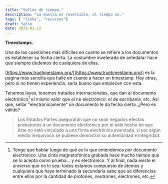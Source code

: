 ```yaml
---
title: "Sellos de tiempo."
description: "La música es reversible, el tiempo no."
tags: [ "links", "recursos"]
draft: false
date: 2023-01-11
---
```


 **Timestamps.**

Una de las cuestiones más difíciles en cuanto se refiere a los documentos es establecer su fecha cierta. La costumbre inveterada de antedatar hace que siempre dudemos de cualquiera de ellas.

[https://www.truetimestamp.org/](https://www.truetimestamp.org/) es la página más sencilla que hallé en cuanto a hacer un timestamp. Hay otras, pero si no tienen experiencia, sería bueno que empiecen con esta.

Tenemos leyes, tenemos tratados internacionales, que dan al documento electrónico[^1] el mismo valor que el no electrónico: el de escribanía, etc. Así que, sellar "electrónicamente" un documento le da fecha cierta. ¿Pero es válido?

> Los Estados Partes asegurarán que no sean negados efectos probatorios a un
documento electrónico por el sólo hecho de que éste no esté vinculado a una
firma electrónica avanzada, si por algún medio inequívoco se pudiese
demostrar su autenticidad e integridad.


[^1]: Tengo que hablar luego de qué es lo que entendemos por documento electrónico. Una cinta magnetofónica grabada hace mucho tiempo que se lo acepta como prueba... y es electrónico. Y al final, nada existe el universo que no lo sea: todos estamos compuesto de átomos y cualquiera que haya terminado la secundaria sabe que se diferencias entre ellos por la cantidad de protones, neutrones, electrones, etc.